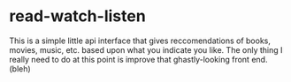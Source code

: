 # read-watch-listen

This is a simple little api interface that gives reccomendations of books, movies, music, etc. based upon what you indicate you like. The only thing I really need to do at this point is improve that ghastly-looking front end.  (bleh)
